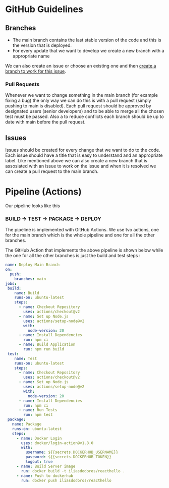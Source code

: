 # GitHub Guidelines

## Branches

- The main branch contains the last stable version of the code and this is the version that is deployed.
- For every update that we want to develop we create a new branch with a appropriate name

We can also create an issue or choose an existing one and then [create a branch to work for this issue](https://docs.github.com/en/issues/tracking-your-work-with-issues/creating-a-branch-for-an-issue "create a branch to work for this issue").

### Pull Requests

Whenever we want to change something in the main branch (for example fixing a bug) the only way we can do this is with a pull request (simply pushing to main is disabled).
Each pull request should be approved by designated users (senior developers) and to be able to merge all the chosen test must be passed. Also a to reduce conflicts each branch should be up to date with main before the pull request.

## Issues

Issues should be created for every change that we want to do to the code. Each issue should have a title that is easy to understand and an appropriate label. Like mentioned above we can also create a new branch that is assosiated with an issue to work on the issue and when it is resolved we can create a pull request to the main branch.           

# Pipeline (Actions)
Our pipeline looks like this 

### BUILD -> TEST -> PACKAGE -> DEPLOY 

The pipeline is implemented with GitHub Actions. We use tvo actions, one for the main branch which is the whole pipeline and one for all the other branches.

The GitHub Action that implements the above pipeline is shown below while the one for all the other branches is just the build and test steps :

```YAML
name: Deploy Main Branch
on:
  push: 
    branches: main
jobs:
 build:
    name: Build
    runs-on: ubuntu-latest
    steps:
      - name: Checkout Repository
        uses: actions/checkout@v2
      - name: Set up Node.js
        uses: actions/setup-node@v2
        with:
          node-version: 20
      - name: Install Dependencies
        run: npm ci
      - name: Build Application
        run: npm run build
 test:
    name: Test
    runs-on: ubuntu-latest
    steps:
      - name: Checkout Repository
        uses: actions/checkout@v2
      - name: Set up Node.js
        uses: actions/setup-node@v2
        with:
          node-version: 20
      - name: Install Dependencies
        run: npm ci
      - name: Run Tests
        run: npm test
 package:
   name: Package
   runs-on: ubuntu-latest
   steps:
     - name: Docker Login
       uses: docker/login-action@v1.8.0
       with:
         username: ${{secrets.DOCKERHUB_USERNAME}}
         password: ${{secrets.DOCKERHUB_TOKEN}}
         logout: true
     - name: Build Server image
       run: docker build -t iliasdodoros/reacthello .
     - name: Push to dockerhub
       run: docker push iliasdodoros/reacthello
```

